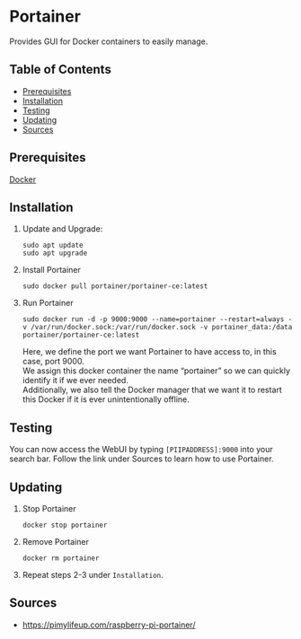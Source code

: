 # Portainer

Provides GUI for Docker containers to easily manage.

## Table of Contents

- [Prerequisites](#prerequisites)
- [Installation](#installation)
- [Testing](#testing)
- [Updating](#updating)
- [Sources](#sources)

## Prerequisites

[Docker](/Pi-Guide/Docker.md)

## Installation

1. Update and Upgrade:
   ```
   sudo apt update
   sudo apt upgrade
   ```
2. Install Portainer
   ```
   sudo docker pull portainer/portainer-ce:latest
   ```
3. Run Portainer
   ```
   sudo docker run -d -p 9000:9000 --name=portainer --restart=always -v /var/run/docker.sock:/var/run/docker.sock -v portainer_data:/data portainer/portainer-ce:latest
   ```
   Here, we define the port we want Portainer to have access to, in this case, port 9000. <br>
   We assign this docker container the name “portainer” so we can quickly identify it if we ever needed. <br>
   Additionally, we also tell the Docker manager that we want it to restart this Docker if it is ever unintentionally offline.

## Testing

You can now access the WebUI by typing `[PIIPADDRESS]:9000` into your search bar. Follow the link under Sources to learn how to use Portainer.

## Updating

1. Stop Portainer
   ```
   docker stop portainer
   ```
2. Remove Portainer
   ```
   docker rm portainer
   ```
3. Repeat steps 2-3 under `Installation`.

## Sources

- https://pimylifeup.com/raspberry-pi-portainer/
